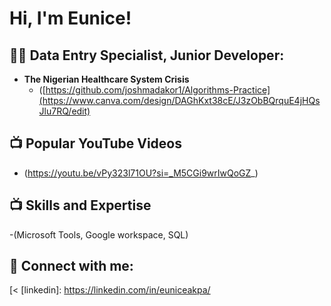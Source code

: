 <h1>Hi, I'm Eunice!  

<h2>👨‍💻 Data Entry Specialist, Junior Developer:</h2> 


- <b>The Nigerian Healthcare System Crisis </b>
  - ([https://github.com/joshmadakor1/Algorithms-Practice](https://www.canva.com/design/DAGhKxt38cE/J3zObBQrquE4jHQsJlu7RQ/edit)


<h2>📺 Popular YouTube Videos</h2>

- (https://youtu.be/vPy323l71OU?si=_M5CGi9wrIwQoGZ_)

<h2>📺 Skills and Expertise</h2>
-(Microsoft Tools, Google workspace, SQL)

<h2> 🤳 Connect with me:</h2>

[<
[linkedin]: https://linkedin.com/in/euniceakpa/

<!--
**joshmadakor1/joshmadakor1** is a ✨ _special_ ✨ repository because its `README.md` (this file) appears on your GitHub profile.

Here are some ideas to get you started:

- 🔭 I’m currently working on ...
- 🌱 I’m currently learning ...
- 👯 I’m looking to collaborate on ...
- 🤔 I’m looking for help with ...
- 💬 Ask me about ...
- 📫 How to reach me: ...
- 😄 Pronouns: ...
- ⚡ Fun fact: ...
-->
